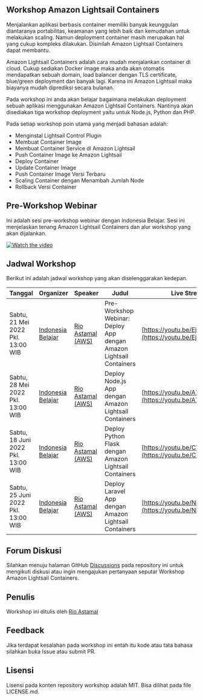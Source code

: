 ## Workshop Amazon Lightsail Containers

Menjalankan aplikasi berbasis container memiliki banyak keunggulan diantaranya portabilitas, keamanan yang lebih baik dan kemudahan untuk melakukan scaling. Namun deployment container masih merupakan hal yang cukup kompleks dilakukan. Disinilah Amazon Lightsail Containers dapat membantu.

Amazon Lightsail Containers adalah cara mudah menjalankan container di cloud. Cukup sediakan Docker image maka anda akan otomatis mendapatkan sebuah domain, load balancer dengan TLS certificate, blue/green deployment dan banyak lagi. Karena ini Amazon Lightsail maka biayanya mudah diprediksi secara bulanan.

Pada workshop ini anda akan belajar bagaimana melakukan deployment sebuah aplikasi menggunakan Amazon Lightsail Containers. Nantinya akan disediakan tiga workshop deployment yaitu untuk Node.js, Python dan PHP.

Pada setiap workshop poin utama yang menjadi bahasan adalah:

- Menginstal Lightsail Control Plugin
- Membuat Container Image
- Membuat Container Service di Amazon Lightsail
- Push Container Image ke Amazon Lightsail
- Deploy Container
- Update Container Image
- Push Container Image Versi Terbaru
- Scaling Container dengan Menambah Jumlah Node
- Rollback Versi Container

## Pre-Workshop Webinar

Ini adalah sesi pre-workshop webinar dengan Indonesia Belajar. Sesi ini menjelaskan tenang Amazon Lightsail Containers dan alur workshop yang akan dijalankan. 

[![Watch the video](https://img.youtube.com/vi/Ej5s5SwCo2s/hqdefault.jpg)](https://www.youtube.com/watch?v=Ej5s5SwCo2s)

## Jadwal Workshop

Berikut ini adalah jadwal workshop yang akan diselenggarakan kedepan.

Tanggal | Organizer | Speaker | Judul | Live Stream | Lab 
--------|-----------|---------|-------|-------------|-----
Sabtu, 21 Mei 2022 Pkl. 13:00 WIB | [Indonesia Belajar](https://www.youtube.com/c/IndonesiaBelajarKomputer) | [Rio Astamal (AWS)](https://github.com/rioastamal) | Pre-Workshop Webinar: Deploy App dengan Amazon Lightsail Containers | [https://youtu.be/Ej5s5SwCo2s](https://youtu.be/Ej5s5SwCo2s) | -
Sabtu, 28 Mei 2022 Pkl. 13:00 WIB | [Indonesia Belajar](https://www.youtube.com/c/IndonesiaBelajarKomputer) | [Rio Astamal (AWS)](https://github.com/rioastamal) | Deploy Node.js App dengan Amazon Lightsail Containers | [https://youtu.be/A7c65eIB0cg](https://youtu.be/A7c65eIB0cg) | [lab-deploy-nodejs-app](https://github.com/rioastamal/workshop-amazon-lightsail-containers/tree/main/lab-deploy-nodejs-app)
Sabtu, 18 Juni 2022 Pkl. 13:00 WIB | [Indonesia Belajar](https://www.youtube.com/c/IndonesiaBelajarKomputer) | [Rio Astamal (AWS)](https://github.com/rioastamal) | Deploy Python Flask dengan Amazon Lightsail Containers | [https://youtu.be/C7ul435JnZk](https://youtu.be/C7ul435JnZk) | [lab-deploy-python-flask](https://github.com/rioastamal/workshop-amazon-lightsail-containers/tree/main/lab-deploy-python-flask)
Sabtu, 25 Juni 2022 Pkl. 13:00 WIB | [Indonesia Belajar](https://www.youtube.com/c/IndonesiaBelajarKomputer) | [Rio Astamal (AWS)](https://github.com/rioastamal) | Deploy Laravel App dengan Amazon Lightsail Containers | [https://youtu.be/NI0HgZ16cD0](https://youtu.be/NI0HgZ16cD0) | [lab-deploy-laravel-app](https://github.com/rioastamal/workshop-amazon-lightsail-containers/tree/main/lab-deploy-laravel-app)

## Forum Diskusi

Silahkan menuju halaman GitHub [Discussions](https://github.com/rioastamal/workshop-amazon-lightsail-containers/discussions) pada repository ini untuk mengikuti diskusi atau ingin mengajukan pertanyaan seputar Workshop Amazon Lightsail Containers.

## Penulis

Workshop ini ditulis oleh [Rio Astamal](https://rioastamal.net)

## Feedback

Jika terdapat kesalahan pada workshop ini entah itu kode atau tata bahasa silahkan buka Issue atau submit PR.

## Lisensi

Lisensi pada konten repository workshop adalah MIT. Bisa dilihat pada file LICENSE.md.